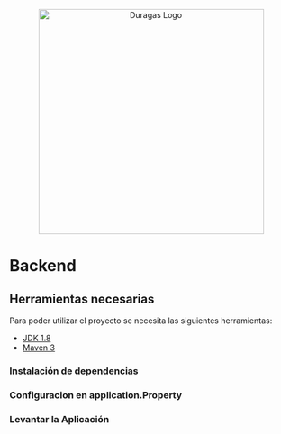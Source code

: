 <p align="center"><a href="#" target="_blank"><img src="https://www.duragas.com.ec/wp-content/uploads/2020/07/duragas_logo.svg" width="400" alt="Duragas Logo"></a></p>

 
# Backend

## Herramientas necesarias

Para poder utilizar el proyecto se necesita las siguientes herramientas:

- [JDK 1.8](http://www.oracle.com/technetwork/java/javase/downloads/jdk8-downloads-2133151.html)
- [Maven 3](https://maven.apache.org)

### Instalación de dependencias

### Configuracion en application.Property

### Levantar la Aplicación



